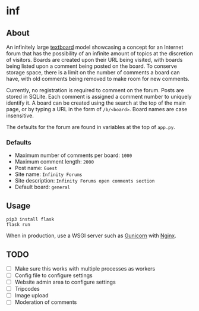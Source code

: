 # inf

## About

An infinitely large [textboard](https://en.wikipedia.org/wiki/Textboard) model
showcasing a concept for an Internet forum that has the possibility of an
infinite amount of topics at the discretion of visitors. Boards are created
upon their URL being visited, with boards being listed upon a comment being
posted on the board. To conserve storage space, there is a limit on the number
of comments a board can have, with old comments being removed to make room for
new comments.

Currently, no registration is required to comment on the forum. Posts are
stored in SQLite. Each comment is assigned a comment number to uniquely
identify it. A board can be created using the search at the top of the main
page, or by typing a URL in the form of `/b/<board>`. Board names
are case insensitive.

The defaults for the forum are found in variables at the top of `app.py`.

### Defaults
- Maximum number of comments per board: `1000`
- Maximum comment length: `2000`
- Post name: `Guest`
- Site name: `Infinity Forums`
- Site description: `Infinity Forums open comments section`
- Default board: `general`

## Usage

```
pip3 install flask
flask run
```

When in production, use a WSGI server such as [Gunicorn](https://gunicorn.org/)
with [Nginx](https://nginx.org/).

## TODO

- [ ] Make sure this works with multiple processes as workers
- [ ] Config file to configure settings
- [ ] Website admin area to configure settings
- [ ] Tripcodes
- [ ] Image upload
- [ ] Moderation of comments
